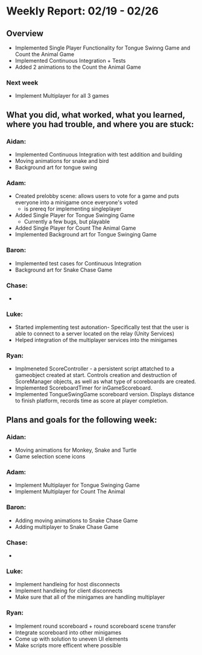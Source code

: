 # Weekly Report: 02/19 - 02/26

## Overview
- Implemented Single Player Functionality for Tongue Swinng Game and Count the Animal Game
- Implemented Continuous Integration + Tests
- Added 2 animations to the Count the Animal Game

### Next week
- Implement Multiplayer for all 3 games

## What you did, what worked, what you learned, where you had trouble, and where you are stuck:
### Aidan: 
- Implemented Continuous Integration with test addition and building
- Moving animations for snake and bird
- Background art for tongue swing
### Adam:
- Created prelobby scene: allows users to vote for a game and puts everyone into a minigame once everyone's voted
  - is prereq for implementing singleplayer
- Added Single Player for Tongue Swinging Game
  - Currently a few bugs, but playable
- Added Single Player for Count The Animal Game
- Implemented Background art for Tongue Swinging Game
### Baron:
- Implemented test cases for Continuous Integration
- Background art for Snake Chase Game
### Chase:
- 
### Luke:
- Started implementing test autonation- Specifically test that the user is able to connect to a server located on the relay (Unity Services)
- Helped integration of the multiplayer services into the minigames
### Ryan:
- Implmeneted ScoreController - a persistent script attatched to a gameobject created at start.
    Controls creation and destruction of ScoreManager objects, as well as what type of scoreboards are created.
- Implemented ScoreboardTimer for inGameScoreboard.
- Implemented TongueSwingGame scoreboard version. Displays distance to finish platform, records time as score at player completion.


## Plans and goals for the following week:
### Aidan:
- Moving animations for Monkey, Snake and Turtle
- Game selection scene icons
### Adam:
- Implement Multiplayer for Tongue Swinging Game
- Implement Multiplayer for Count The Animal
### Baron:
- Adding moving animations to Snake Chase Game
- Adding multiplayer to Snake Chase Game
### Chase:
- 
### Luke:
- Implement handleing for host disconnects
- Implement handleing for client disconnects
- Make sure that all of the minigames are handling multiplayer
### Ryan:
- Implement round scoreboard + round scoreboard scene transfer
- Integrate scoreboard into other minigames
- Come up with solution to uneven UI elements
- Make scripts more efficent where possible
